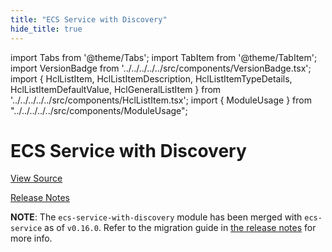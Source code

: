 ```yaml
---
title: "ECS Service with Discovery"
hide_title: true
---
```


import Tabs from '@theme/Tabs';
import TabItem from '@theme/TabItem';
import VersionBadge from '../../../../../src/components/VersionBadge.tsx';
import { HclListItem, HclListItemDescription, HclListItemTypeDetails, HclListItemDefaultValue, HclGeneralListItem } from '../../../../../src/components/HclListItem.tsx';
import { ModuleUsage } from "../../../../../src/components/ModuleUsage";

<VersionBadge repoTitle="Amazon ECS" version="0.38.10" lastModifiedVersion="0.24.1"/>

# ECS Service with Discovery

<a href="https://github.com/gruntwork-io/terraform-aws-ecs/tree/v0.38.10/modules/ecs-service-with-discovery" className="link-button" title="View the source code for this module in GitHub.">View Source</a>

<a href="https://github.com/gruntwork-io/terraform-aws-ecs/releases/tag/v0.24.1" className="link-button" title="Release notes for only versions which impacted this module.">Release Notes</a>

**NOTE**: The `ecs-service-with-discovery` module has been merged with `ecs-service` as of `v0.16.0`. Refer to the migration
guide in [the release notes](https://github.com/gruntwork-io/terraform-aws-ecs/releases/tag/v0.16.0) for more info.

<!-- ##DOCS-SOURCER-START
{
  "originalSources": [
    "https://github.com/gruntwork-io/terraform-aws-ecs/tree/v0.38.10/modules/ecs-service-with-discovery/readme.md",
    "https://github.com/gruntwork-io/terraform-aws-ecs/tree/v0.38.10/modules/ecs-service-with-discovery/variables.tf",
    "https://github.com/gruntwork-io/terraform-aws-ecs/tree/v0.38.10/modules/ecs-service-with-discovery/outputs.tf"
  ],
  "sourcePlugin": "module-catalog-api",
  "hash": "eac6c6fd6a304d68bf5e990fbbbd8728"
}
##DOCS-SOURCER-END -->
